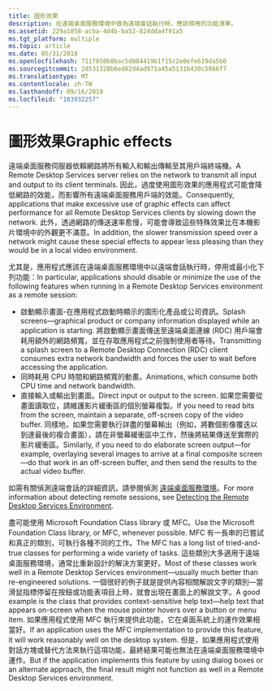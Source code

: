 ```yaml
---
title: 圖形效果
description: 在遠端桌面服務環境中做為遠端會話執行時，應該停用的功能清單。
ms.assetid: 229a1058-acba-4d4b-ba52-824dda4f91a5
ms.tgt_platform: multiple
ms.topic: article
ms.date: 05/31/2018
ms.openlocfilehash: 711f850b8bac5d084419b1f15c2e0efe619da5b0
ms.sourcegitcommit: 2d531328b6ed82d4ad971a45a5131b430c5866f7
ms.translationtype: MT
ms.contentlocale: zh-TW
ms.lasthandoff: 09/16/2019
ms.locfileid: "103932257"
---
```

# <a name="graphic-effects"></a><span data-ttu-id="1cfd0-103">圖形效果</span><span class="sxs-lookup"><span data-stu-id="1cfd0-103">Graphic effects</span></span>

<span data-ttu-id="1cfd0-104">遠端桌面服務伺服器依賴網路將所有輸入和輸出傳輸至其用戶端終端機。</span><span class="sxs-lookup"><span data-stu-id="1cfd0-104">A Remote Desktop Services server relies on the network to transmit all input and output to its client terminals.</span></span> <span data-ttu-id="1cfd0-105">因此，過度使用圖形效果的應用程式可能會降低網路的效能，而影響所有遠端桌面服務用戶端的效能。</span><span class="sxs-lookup"><span data-stu-id="1cfd0-105">Consequently, applications that make excessive use of graphic effects can affect performance for all Remote Desktop Services clients by slowing down the network.</span></span> <span data-ttu-id="1cfd0-106">此外，透過網路的傳送速率愈慢，可能會導致這些特殊效果比在本機影片環境中的外觀更不滿意。</span><span class="sxs-lookup"><span data-stu-id="1cfd0-106">In addition, the slower transmission speed over a network might cause these special effects to appear less pleasing than they would be in a local video environment.</span></span>

<span data-ttu-id="1cfd0-107">尤其是，應用程式應該在遠端桌面服務環境中以遠端會話執行時，停用或最小化下列功能：</span><span class="sxs-lookup"><span data-stu-id="1cfd0-107">In particular, applications should disable or minimize the use of the following features when running in a Remote Desktop Services environment as a remote session:</span></span>

-   <span data-ttu-id="1cfd0-108">啟動顯示畫面-在應用程式啟動時顯示的圖形化產品或公司資訊。</span><span class="sxs-lookup"><span data-stu-id="1cfd0-108">Splash screens—graphical product or company information displayed while an application is starting.</span></span> <span data-ttu-id="1cfd0-109">將啟動顯示畫面傳送至遠端桌面連線 (RDC) 用戶端會耗用額外的網路頻寬，並在存取應用程式之前強制使用者等待。</span><span class="sxs-lookup"><span data-stu-id="1cfd0-109">Transmitting a splash screen to a Remote Desktop Connection (RDC) client consumes extra network bandwidth and forces the user to wait before accessing the application.</span></span>
-   <span data-ttu-id="1cfd0-110">同時耗用 CPU 時間和網路頻寬的動畫。</span><span class="sxs-lookup"><span data-stu-id="1cfd0-110">Animations, which consume both CPU time and network bandwidth.</span></span>
-   <span data-ttu-id="1cfd0-111">直接輸入或輸出到畫面。</span><span class="sxs-lookup"><span data-stu-id="1cfd0-111">Direct input or output to the screen.</span></span> <span data-ttu-id="1cfd0-112">如果您需要從畫面讀取位，請維護影片緩衝區的個別螢幕複製。</span><span class="sxs-lookup"><span data-stu-id="1cfd0-112">If you need to read bits from the screen, maintain a separate, off-screen copy of the video buffer.</span></span> <span data-ttu-id="1cfd0-113">同樣地，如果您需要執行詳盡的螢幕輸出（例如，將數個影像覆迭以到達最後的複合畫面），請在非螢幕緩衝區中工作，然後將結果傳送至實際的影片緩衝區。</span><span class="sxs-lookup"><span data-stu-id="1cfd0-113">Similarly, if you need to do elaborate screen output—for example, overlaying several images to arrive at a final composite screen—do that work in an off-screen buffer, and then send the results to the actual video buffer.</span></span>

<span data-ttu-id="1cfd0-114">如需有關偵測遠端會話的詳細資訊，請參閱偵測 [遠端桌面服務環境](detecting-the-terminal-services-environment.md)。</span><span class="sxs-lookup"><span data-stu-id="1cfd0-114">For more information about detecting remote sessions, see [Detecting the Remote Desktop Services Environment](detecting-the-terminal-services-environment.md).</span></span>

<span data-ttu-id="1cfd0-115">盡可能使用 Microsoft Foundation Class library 或 MFC。</span><span class="sxs-lookup"><span data-stu-id="1cfd0-115">Use the Microsoft Foundation Class library, or MFC, whenever possible.</span></span> <span data-ttu-id="1cfd0-116">MFC 有一長串的已嘗試和真正的類別，可執行各種不同的工作。</span><span class="sxs-lookup"><span data-stu-id="1cfd0-116">The MFC has a long list of tried-and-true classes for performing a wide variety of tasks.</span></span> <span data-ttu-id="1cfd0-117">這些類別大多適用于遠端桌面服務環境，通常比重新設計的解決方案更好。</span><span class="sxs-lookup"><span data-stu-id="1cfd0-117">Most of these classes work well in a Remote Desktop Services environment—usually much better than re-engineered solutions.</span></span> <span data-ttu-id="1cfd0-118">一個很好的例子就是提供內容相關解說文字的類別—當滑鼠指標停留在按鈕或功能表項目上時，就會出現在畫面上的解說文字。</span><span class="sxs-lookup"><span data-stu-id="1cfd0-118">A good example is the class that provides context-sensitive help text—help text that appears on-screen when the mouse pointer hovers over a button or menu item.</span></span> <span data-ttu-id="1cfd0-119">如果應用程式使用 MFC 執行來提供此功能，它在桌面系統上的運作效果相當好。</span><span class="sxs-lookup"><span data-stu-id="1cfd0-119">If an application uses the MFC implementation to provide this feature, it will work reasonably well on the desktop system.</span></span> <span data-ttu-id="1cfd0-120">但是，如果應用程式使用對話方塊或替代方法來執行這項功能，最終結果可能也無法在遠端桌面服務環境中運作。</span><span class="sxs-lookup"><span data-stu-id="1cfd0-120">But if the application implements this feature by using dialog boxes or an alternate approach, the final result might not function as well in a Remote Desktop Services environment.</span></span>

 

 




